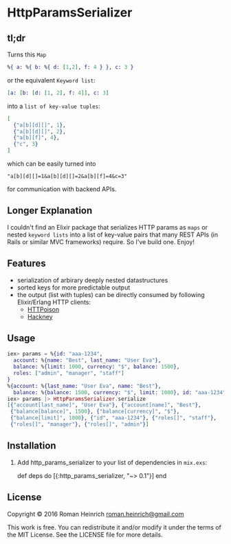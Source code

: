 # HttpParamsSerializer


## tl;dr

Turns this `Map`

```elixir
%{ a: %{ b: %{ d: [1,2], f: 4 } }, c: 3 }
```

or the equivalent `Keyword list`:

```elixir
[a: [b: [d: [1, 2], f: 4]], c: 3]
```

into a `list of key-value tuples`:

```elixir
[
  {"a[b][d][]", 1},
  {"a[b][d][]", 2},
  {"a[b][f]", 4},
  {"c", 3}
]
```

which can be easily turned into
```
"a[b][d][]=1&a[b][d][]=2&a[b][f]=4&c=3"
```
for communication with backend APIs.



## Longer Explanation

I couldn't find an Elixir package that serializes HTTP params as `maps` or nested `keyword lists` into a list of key-value pairs that many REST APIs (in Rails or similar MVC frameworks) require. So I've build one. Enjoy!


## Features

  - serialization of arbirary deeply nested datastructures
  - sorted keys for more predictable output
  - the output (list with tuples) can be directly consumed by following Elixir/Erlang HTTP clients:
    - [HTTPoison](https://github.com/edgurgel/httpoison)
    - [Hackney](https://github.com/benoitc/hackney)

## Usage

```elixir
iex> params = %{id: "aaa-1234",
  account: %{name: "Best", last_name: "User Eva"},
  balance: %{limit: 1000, currency: "$", balance: 1500},
  roles: ["admin", "manager", "staff"]
}
%{account: %{last_name: "User Eva", name: "Best"},
  balance: %{balance: 1500, currency: "$", limit: 1000}, id: "aaa-1234"}
iex> params |> HttpParamsSerializer.serialize
[{"account[last_name]", "User Eva"}, {"account[name]", "Best"},
 {"balance[balance]", 1500}, {"balance[currency]", "$"},
 {"balance[limit]", 1000}, {"id", "aaa-1234"}, {"roles[]", "staff"},
 {"roles[]", "manager"}, {"roles[]", "admin"}]
```



## Installation
  1. Add http_params_serializer to your list of dependencies in `mix.exs`:

        def deps do
          [{:http_params_serializer, "~> 0.1"}]
        end


## License
Copyright © 2016 Roman Heinrich <roman.heinrich@gmail.com>

This work is free. You can redistribute it and/or modify it under the
terms of the MIT License. See the LICENSE file for more details.
